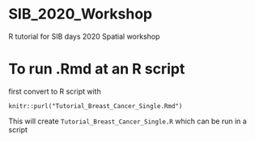 # SIB_2020_Workshop
R tutorial for SIB days 2020 Spatial workshop

# To run .Rmd at an R script

first convert to R script with 

```
knitr::purl("Tutorial_Breast_Cancer_Single.Rmd")
```

This will create `Tutorial_Breast_Cancer_Single.R` which can be run in a script


